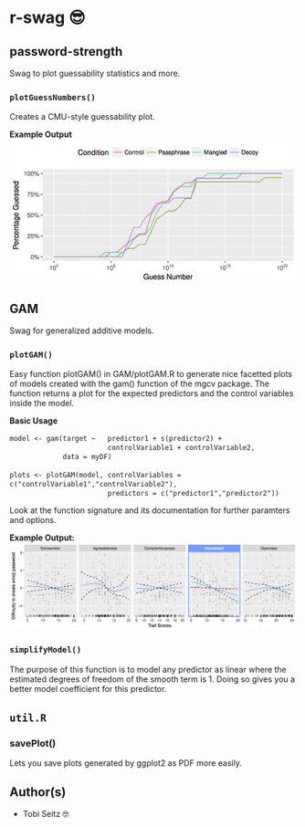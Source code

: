 # r-swag 😎

## password-strength
Swag to plot guessability statistics and more. 

### `plotGuessNumbers()`
Creates a CMU-style guessability plot.

**Example Output**
![GAM example plot](img/guess-number-plot.png)


## GAM
Swag for generalized additive models. 

### `plotGAM()`
Easy function plotGAM() in GAM/plotGAM.R to generate nice facetted plots of models created with the gam() function of the mgcv package.
The function returns a plot for the expected predictors and the control variables inside the model. 

**Basic Usage**

```language=R
model <- gam(target ~ 	predictor1 + s(predictor2) + 
						controlVariable1 + controlVariable2,
    		 data = myDF)

plots <- plotGAM(model,	controlVariables = c("controlVariable1","controlVariable2"), 
						predictors = c("predictor1","predictor2"))
```
Look at the function signature and its documentation for further paramters and options. 


**Example Output:**
![GAM example plot](img/gam-v2.png)

### `simplifyModel()`
The purpose of this function is to model any predictor as linear where the estimated degrees of freedom of the smooth term is 1. Doing so gives you a better model coefficient for this predictor. 


## `util.R`
### savePlot()
Lets you save plots generated by ggplot2 as PDF more easily.



## Author(s)
* Tobi Seitz 🤓